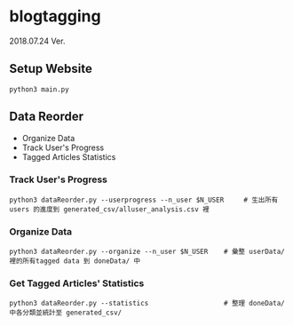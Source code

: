 # blogtagging
2018.07.24 Ver.

## Setup Website
```
python3 main.py
```
## Data Reorder
- Organize Data
- Track User's Progress
- Tagged Articles Statistics

### Track User's Progress
```
python3 dataReorder.py --userprogress --n_user $N_USER     # 生出所有 users 的進度到 generated_csv/alluser_analysis.csv 裡
```
### Organize Data
```
python3 dataReorder.py --organize --n_user $N_USER    # 彙整 userData/ 裡的所有tagged data 到 doneData/ 中
```
### Get Tagged Articles' Statistics
```
python3 dataReorder.py --statistics                   # 整理 doneData/ 中各分類並統計至 generated_csv/
```

